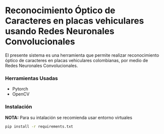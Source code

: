 # Reconocimiento Óptico de Caracteres en placas vehiculares usando Redes Neuronales Convolucionales

El presente sistema es una herramienta que permite realizar reconocimiento óptico de caracteres en placas vehiculares colombianas, por medio de Redes Neuronales Convolucionales.

### Herramientas Usadas
* Pytorch
* OpenCV

### Instalación

**NOTA:** Para su intalación se recomienda usar entorno virtuales
```bash
pip install -r requirements.txt

